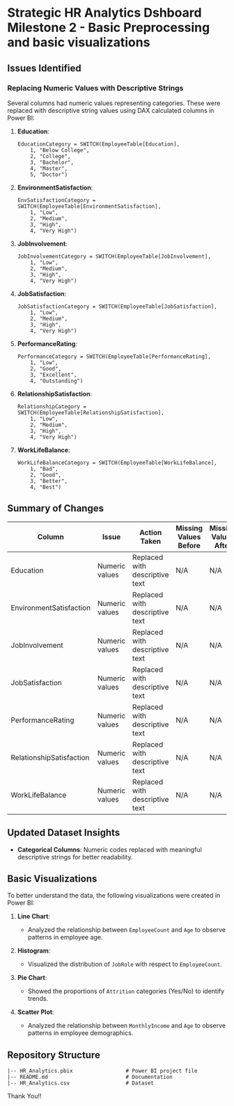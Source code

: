 # Strategic HR Analytics Dshboard Milestone 2 - Basic Preprocessing and basic visualizations


## Issues Identified


### Replacing Numeric Values with Descriptive Strings
Several columns had numeric values representing categories. These were replaced with descriptive string values using DAX calculated columns in Power BI:

1. **Education**:
   ```DAX
   EducationCategory = SWITCH(EmployeeTable[Education],
       1, "Below College",
       2, "College",
       3, "Bachelor",
       4, "Master",
       5, "Doctor")
   ```

2. **EnvironmentSatisfaction**:
   ```DAX
   EnvSatisfactionCategory = SWITCH(EmployeeTable[EnvironmentSatisfaction],
       1, "Low",
       2, "Medium",
       3, "High",
       4, "Very High")
   ```

3. **JobInvolvement**:
   ```DAX
   JobInvolvementCategory = SWITCH(EmployeeTable[JobInvolvement],
       1, "Low",
       2, "Medium",
       3, "High",
       4, "Very High")
   ```

4. **JobSatisfaction**:
   ```DAX
   JobSatisfactionCategory = SWITCH(EmployeeTable[JobSatisfaction],
       1, "Low",
       2, "Medium",
       3, "High",
       4, "Very High")
   ```

5. **PerformanceRating**:
   ```DAX
   PerformanceCategory = SWITCH(EmployeeTable[PerformanceRating],
       1, "Low",
       2, "Good",
       3, "Excellent",
       4, "Outstanding")
   ```

6. **RelationshipSatisfaction**:
   ```DAX
   RelationshipCategory = SWITCH(EmployeeTable[RelationshipSatisfaction],
       1, "Low",
       2, "Medium",
       3, "High",
       4, "Very High")
   ```

7. **WorkLifeBalance**:
   ```DAX
   WorkLifeBalanceCategory = SWITCH(EmployeeTable[WorkLifeBalance],
       1, "Bad",
       2, "Good",
       3, "Better",
       4, "Best")
   ```


## Summary of Changes

| Column               | Issue                         | Action Taken                    | Missing Values Before | Missing Values After |
|----------------------|-------------------------------|----------------------------------|-----------------------|----------------------|
| Education            | Numeric values               | Replaced with descriptive text  | N/A                   | N/A                  |
| EnvironmentSatisfaction | Numeric values            | Replaced with descriptive text  | N/A                   | N/A                  |
| JobInvolvement       | Numeric values               | Replaced with descriptive text  | N/A                   | N/A                  |
| JobSatisfaction      | Numeric values               | Replaced with descriptive text  | N/A                   | N/A                  |
| PerformanceRating    | Numeric values               | Replaced with descriptive text  | N/A                   | N/A                  |
| RelationshipSatisfaction | Numeric values           | Replaced with descriptive text  | N/A                   | N/A                  |
| WorkLifeBalance      | Numeric values               | Replaced with descriptive text  | N/A                   | N/A                  |

## Updated Dataset Insights
- **Categorical Columns**: Numeric codes replaced with meaningful descriptive strings for better readability.

## Basic Visualizations

To better understand the data, the following visualizations were created in Power BI:

1. **Line Chart**:
   - Analyzed the relationship between `EmployeeCount` and `Age` to observe patterns in employee age.

2. **Histogram**:
   - Visualized the distribution of `JobRole` with respect to  `EmployeeCount`.

3. **Pie Chart**:
   - Showed the proportions of `Attrition` categories (Yes/No) to identify trends.

4. **Scatter Plot**:
   - Analyzed the relationship between `MonthlyIncome` and `Age` to observe patterns in employee demographics.




## Repository Structure

```
|-- HR_Analytics.pbix                 # Power BI project file
|-- README.md                         # Documentation
|-- HR_Analytics.csv                  # Dataset
```
Thank You!!
